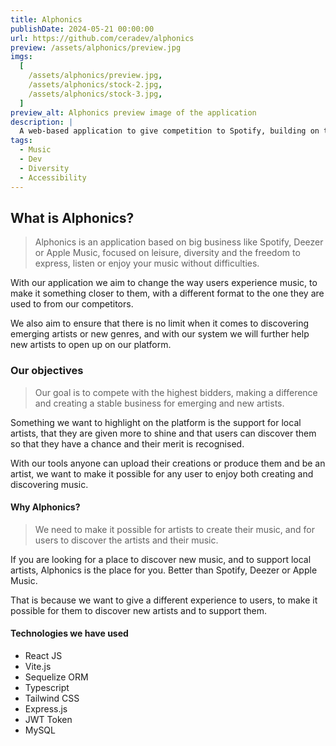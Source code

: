 ```yaml
---
title: Alphonics
publishDate: 2024-05-21 00:00:00
url: https://github.com/ceradev/alphonics
preview: /assets/alphonics/preview.jpg
imgs:
  [
    /assets/alphonics/preview.jpg,
    /assets/alphonics/stock-2.jpg,
    /assets/alphonics/stock-3.jpg,
  ]
preview_alt: Alphonics preview image of the application
description: |
  A web-based application to give competition to Spotify, building on the basics, laying the foundations to add your favourite songs, artists, and albums, and play their music.
tags:
  - Music
  - Dev
  - Diversity
  - Accessibility
---
```


## What is Alphonics?

> Alphonics is an application based on big business like Spotify, Deezer or Apple Music, focused on leisure, diversity and the freedom to express, listen or enjoy your music without difficulties.

With our application we aim to change the way users experience music, to make it something closer to them, with a different format to the one they are used to from our competitors.

We also aim to ensure that there is no limit when it comes to discovering emerging artists or new genres, and with our system we will further help new artists to open up on our platform.

### Our objectives

> Our goal is to compete with the highest bidders, making a difference and creating a stable business for emerging and new artists.

Something we want to highlight on the platform is the support for local artists, that they are given more to shine and that users can discover them so that they have a chance and their merit is recognised.

With our tools anyone can upload their creations or produce them and be an artist, we want to make it possible for any user to enjoy both creating and discovering music.

#### Why Alphonics?

> We need to make it possible for artists to create their music, and for users to discover the artists and their music.

If you are looking for a place to discover new music, and to support local artists, Alphonics is the place for you. Better than Spotify, Deezer or Apple Music.

That is because we want to give a different experience to users, to make it possible for them to discover new artists and to support them.

#### Technologies we have used

- React JS
- Vite.js
- Sequelize ORM
- Typescript
- Tailwind CSS
- Express.js
- JWT Token
- MySQL
